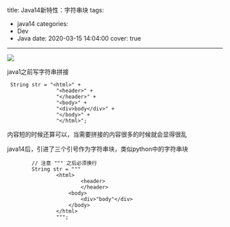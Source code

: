 title: Java14新特性：字符串块
tags:
  - java14
categories:
  - Dev
  - Java
date: 2020-03-15 14:04:00
cover: true

---

![](http://q6pznk9ej.bkt.clouddn.com/java.jpg)
<!-- more -->
java1之前写字符串拼接
```
 String str = "<html>" +
                "<header>" +
                "</header>" +
                "<body>" +
                "<div>body</div>" +
                "</body>" +
                "</html>";
```
内容短的时候还算可以，当需要拼接的内容很多的时候就会显得很乱

java14后，引进了三个引号作为字符串块，类似python中的字符串块
```
        // 注意 """ 之后必须换行
        String str = """
                <html>
                        <header>
                        </header>
                    <body>
                        <div>"body"</div>
                    </body>
                </html>
                """;
```